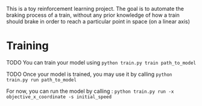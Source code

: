 This is a toy reinforcement learning project. 
The goal is to automate the braking process of a train, without any prior knowledge of how a train should brake in order to reach a particular point in space (on a linear axis)

# Training

TODO
You can train your model using
    ```
    python train.py train path_to_model
    ```

TODO
Once your model is trained, you may use it by calling
    ```
    python train.py run path_to_model
    ```
    
For now, you can run the model by calling :
    ```python train.py run -x objective_x_coordinate -s initial_speed```